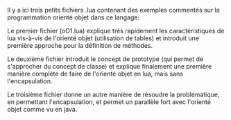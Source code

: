 Il y a ici trois petits fichiers .lua contenant des exemples commentés sur la programmation orienté objet dans ce langage:

Le premier fichier (oO1.lua) explique très rapidement les caractéristiques de lua vis-à-vis de l'orienté objet (utilisation de tables) et introduit une première approche pour la définition de méthodes.

Le deuxième fichier introduit le concept de prototype (qui permet de s'approcher du concept de classe) et explique finalement une première manière complète de faire de l'orienté objet en lua, mais sans l'encapsulation.

Le troisième fichier donne un autre manière de résoudre la problématique, en permettant l'encapsulation, et permet un parallèle fort avec l'orienté objet comme vu en java.
